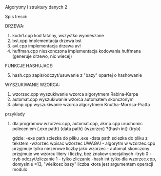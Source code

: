 Algorytmy i struktury danych 2

Spis tresci:

DRZEWA:
1) kodv1.cpp	kod fatalny, wszystko wymieszane
2) bst.cpp		implementacja drzewa bst
3) avl.cpp		implementacja drzewa avl
4) huffman.cpp	nieskonczona implementacja kodowania huffmana (generuje drzewo, nic wiecej)
	
FUNKCJE HASHUJACE:

5) hash.cpp		zapis/odczyt/usuwanie z "bazy" opartej o hashowanie

WYSZUKIWANIE WZORCA:
1) wzorzec.cpp 	wyszukiwanie wzorca algorytmem Rabina-Karpa
2) automat.cpp 	wyszukiwanie wzorca automatem skonczonym
3) akmp.cpp 	wyszukiwanie wzorca algorytmem Knutha-Morrisa-Pratta

przyklady
1) dla programow wzorzec.cpp, automat.cpp, akmp.cpp uruchomic poleceniem
	{.exe path} {data path} {wzorzec} ?{hash int} {tryb}
	
	gdzie: 
		-exe path	sciezka do pliku .exe
		-data path	sciezka do pliku z tekstem
		-wzorzec	wpisac wzorzec
					UWAGA!
					- algorytm w wzorzec.cpp przyjmuje tylko niezerowe liczby jako wzorzec
					- automat skonczony przyjmuje we wzorcu litery i liczby, bez znakow specjalnych
		-tryb		0 - tryb odczyt/zliczanie
					1 - tylko zliczanie
		-hash int	tylko dla wzorzec.cpp, domyslnie =13, "wielkosc bazy"
					liczba ktora jest argumentem operacji modulo
